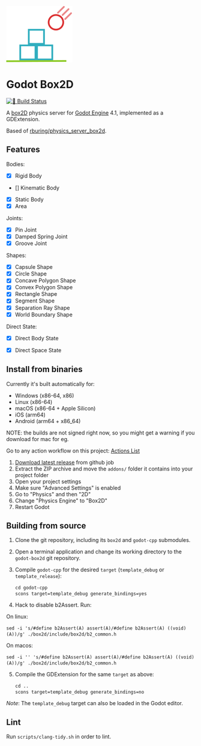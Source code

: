 ![Box2D Logo](box2d_icon.svg)

# Godot Box2D
[![🔗 Build Status](https://github.com/godot-box2d/godot-box2d/actions/workflows/runner.yml/badge.svg)](https://github.com/godot-box2d/godot-box2d/actions/workflows/runner.yml)

A [box2D](https://github.com/erincatto/box2d) physics server for [Godot Engine](https://github.com/godotengine/godot) 4.1, implemented as a GDExtension.

Based of [rburing/physics_server_box2d](https://github.com/rburing/physics_server_box2d).

## Features

Bodies:
- [x] Rigid Body
- [] Kinematic Body
- [x] Static Body
- [x] Area

Joints:
- [x] Pin Joint
- [x] Damped Spring Joint
- [x] Groove Joint

Shapes:
- [x] Capsule Shape
- [x] Circle Shape
- [x] Concave Polygon Shape
- [x] Convex Polygon Shape
- [x] Rectangle Shape
- [x] Segment Shape
- [x] Separation Ray Shape
- [x] World Boundary Shape

Direct State:
- [x] Direct Body State
- [x] Direct Space State


## Install from binaries

Currently it's built automatically for:

- Windows (x86-64, x86)
- Linux (x86-64)
- macOS (x86-64 + Apple Silicon)
- iOS (arm64)
- Android (arm64 + x86_64)

NOTE: the builds are not signed right now, so you might get a warning if you download for mac for eg.


Go to any action workflow on this project: [Actions List](https://github.com/rburing/physics_server_box2d/actions)

1. [Download latest release](https://github.com/godot-box2d/godot-box2d/releases/latest) from github job
2. Extract the ZIP archive and move the `addons/` folder it contains into your project folder
3. Open your project settings
4. Make sure "Advanced Settings" is enabled
5. Go to "Physics" and then "2D"
6. Change "Physics Engine" to "Box2D"
7. Restart Godot

## Building from source

1. Clone the git repository, including its `box2d` and `godot-cpp` submodules.

2. Open a terminal application and change its working directory to the `godot-box2d` git repository.

3. Compile `godot-cpp` for the desired `target` (`template_debug` or `template_release`):

       cd godot-cpp
       scons target=template_debug generate_bindings=yes

4. Hack to disable b2Assert. Run:

On linux:

```
sed -i 's/#define b2Assert(A) assert(A)/#define b2Assert(A) ((void)(A))/g' ./box2d/include/box2d/b2_common.h
```

On macos:

```
sed -i '' 's/#define b2Assert(A) assert(A)/#define b2Assert(A) ((void)(A))/g' ./box2d/include/box2d/b2_common.h
```

5. Compile the GDExtension for the same `target` as above:

       cd ..
       scons target=template_debug generate_bindings=no

*Note*: The `template_debug` target can also be loaded in the Godot editor.

## Lint

Run `scripts/clang-tidy.sh` in order to lint.
